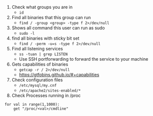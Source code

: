 1. Check what groups you are in
    - `id` 
2. Find all binaries that this group can run
    - `find / -group <group> -type f 2>/dev/null`
3. Shows all command this user can run as sudo
    - `sudo -l`
4. find all binaries with sticky bit set
    - `find / -perm -u=s -type f 2>/dev/null`
5. Find all listening services
    - `ss -tuan | grep LISTEN`
    - Use SSH portforwarding to forward the service to your machine
6. Gets capabilities of binaries
    - `getcap -r / 2>/dev/null`
    - https://gtfobins.github.io/#+capabilities
7. Check configuration files
    - `/etc/mysql/my.cnf`
    - `/etc/apache2/sites-enabled/*`
8. Check Processes running in /proc
```
for val in range(1,1000):
    get "/proc/<val>/cmdline"
```
